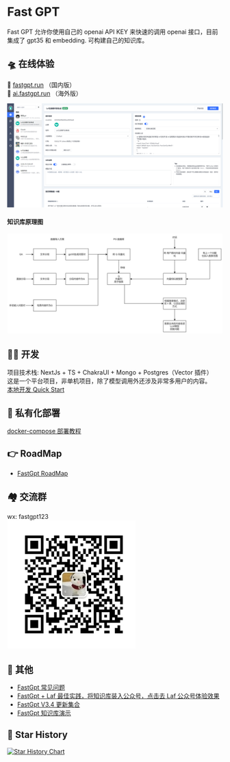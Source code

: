 # Fast GPT

Fast GPT 允许你使用自己的 openai API KEY 来快速的调用 openai 接口，目前集成了 gpt35 和 embedding. 可构建自己的知识库。

## 🛸 在线体验

🎉 [fastgpt.run](https://fastgpt.run/) （国内版）  
🎉 [ai.fastgpt.run](https://ai.fastgpt.run/) （海外版）

![Demo](docs/imgs/demo.png?raw=true 'demo')

#### 知识库原理图

![KBProcess](docs/imgs/KBProcess.jpg?raw=true 'KBProcess')

## 👨‍💻 开发

项目技术栈: NextJs + TS + ChakraUI + Mongo + Postgres（Vector 插件）  
这是一个平台项目，非单机项目，除了模型调用外还涉及非常多用户的内容。  
[本地开发 Quick Start](docs/dev/README.md)

## 🚀 私有化部署

[docker-compose 部署教程](docs/deploy/docker.md)

## :point_right: RoadMap

- [FastGpt RoadMap](https://kjqvjse66l.feishu.cn/docx/RVUxdqE2WolDYyxEKATcM0XXnte)

## 🏘️ 交流群

wx: fastgpt123  
![Demo](docs/imgs/wx300.jpg?raw=true 'wx')

## 👀 其他

- [FastGpt 常见问题](https://kjqvjse66l.feishu.cn/docx/HtrgdT0pkonP4kxGx8qcu6XDnGh)
- [FastGpt + Laf 最佳实践，将知识库装入公众号，点击去 Laf 公众号体验效果](https://hnvacz-laf-upload-ai.oss.laf.run/3ffd528ee2f9ae1dcd3508fe9994dd9.png)
- [FastGpt V3.4 更新集合](https://www.bilibili.com/video/BV1Lo4y147Qh/?vd_source=92041a1a395f852f9d89158eaa3f61b4)
- [FastGpt 知识库演示](https://www.bilibili.com/video/BV1Wo4y1p7i1/)

## 🌟 Star History

[![Star History Chart](https://api.star-history.com/svg?repos=c121914yu/FastGPT&type=Date)](https://star-history.com/#c121914yu/FastGPT&Date)
